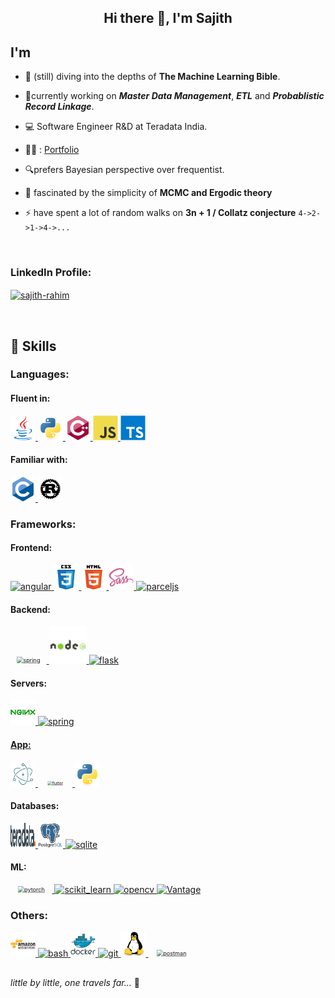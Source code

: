 <h2 align="center">Hi there 👋, I'm Sajith</h2>
<h3 align="center"></h3>


<h2 align="left">I'm </h2>

- 🌱 (still) diving into the depths of **The Machine Learning Bible**.

- 🌱currently working on <b><i>Master Data Management</i></b>, <b><i>ETL</i></b> and <b><i>Probablistic Record Linkage</i></b>.

- 💻 Software Engineer R&D at Teradata India.

- 👨‍💻 :   [Portfolio](sajith-rahim.github.io)

- :mag:prefers Bayesian perspective over frequentist.

- :dizzy: fascinated by the simplicity of **MCMC and Ergodic theory**

- ⚡ have spent a lot of random walks on **3n + 1 / Collatz conjecture** `4->2->1->4->...`

<br>
<h3 align="left">LinkedIn Profile:</h3>
<p align="left">
<a href="https://linkedin.com/in/sajith-rahim" target="blank"><img align="center" src="https://raw.githubusercontent.com/rahuldkjain/github-profile-readme-generator/master/src/images/icons/Social/linked-in-alt.svg" alt="sajith-rahim" height="30" width="40" /></a>
</p>
<br>
<h2>🧠 Skills</h2>
<h3 align="left">Languages:</h3>
<h4 align="left">Fluent in:</h4>
<p align="left"> 
 <a href="https://www.java.com" target="_blank"> <img src="https://raw.githubusercontent.com/devicons/devicon/master/icons/java/java-original.svg" alt="java" width="40" height="40"/> </a> 
 <a href="https://www.python.org" target="_blank"> <img src="https://raw.githubusercontent.com/devicons/devicon/master/icons/python/python-original.svg" alt="python" width="40" height="40"/> </a>
 <a href="https://www.w3schools.com/cpp/" target="_blank"> <img src="https://raw.githubusercontent.com/devicons/devicon/master/icons/cplusplus/cplusplus-original.svg" alt="cplusplus" width="40" height="40"/> </a>
<a href="https://developer.mozilla.org/en-US/docs/Web/JavaScript" target="_blank"> <img src="https://raw.githubusercontent.com/devicons/devicon/master/icons/javascript/javascript-original.svg" alt="javascript" width="40" height="40"/> </a> 
 <a href="https://www.typescriptlang.org/" target="_blank"> <img src="https://raw.githubusercontent.com/devicons/devicon/master/icons/typescript/typescript-original.svg" alt="typescript" width="40" height="40"/> </a> 
</p>

<h4 align="left">Familiar with:</h4>
<p align="left">
  <a href="https://www.cprogramming.com/" target="_blank"> <img src="https://raw.githubusercontent.com/devicons/devicon/master/icons/c/c-original.svg" alt="c" width="40" height="40"/> </a>
  <a href="https://www.rust-lang.org" target="_blank"> <img src="https://raw.githubusercontent.com/devicons/devicon/master/icons/rust/rust-plain.svg" alt="rust" width="40" height="40"/> </a>
</p>

<h3 align="left">Frameworks:</h3>
<h4 align="left">Frontend:</h4>
<p align="left"> <a href="https://angular.io" target="_blank"> <img src="https://angular.io/assets/images/logos/angular/angular.svg" alt="angular" width="40" height="40"/> </a>  <a href="https://www.w3schools.com/css/" target="_blank"> <img src="https://raw.githubusercontent.com/devicons/devicon/master/icons/css3/css3-original-wordmark.svg" alt="css3" width="40" height="40"/> </a> <a href="https://www.w3.org/html/" target="_blank"> <img src="https://raw.githubusercontent.com/devicons/devicon/master/icons/html5/html5-original-wordmark.svg" alt="html5" width="40" height="40"/> </a>   <a href="https://sass-lang.com" target="_blank"> <img src="https://raw.githubusercontent.com/devicons/devicon/master/icons/sass/sass-original.svg" alt="sass" width="40" height="40"/> </a>
<a href="parceljs.org" target="_blank"> <img src="https://parceljs.org/assets/logo.svg" alt="parceljs" width="40" height="40"/> </a> </p>

<h4 align="left">Backend:</h4>
<p align="left">
<a href="https://spring.io/" target="_blank"> <img style="transform:scale(.65);" src="https://www.vectorlogo.zone/logos/springio/springio-icon.svg" alt="spring" width="60" height="60"/> </a>  <a href="https://nodejs.org" target="_blank"> <img src="https://raw.githubusercontent.com/devicons/devicon/master/icons/nodejs/nodejs-original-wordmark.svg" alt="nodejs" width="60" height="60"/> </a> <a href="https://flask.palletsprojects.com/" target="_blank"> <img src="https://www.vectorlogo.zone/logos/pocoo_flask/pocoo_flask-icon.svg" alt="flask" style="background-color:#fff" width="40" height="40"/> </a> </p>

<h4 align="left">Servers:</h4>
<p align="left">
<a href="https://www.nginx.com" target="_blank"> <img src="https://raw.githubusercontent.com/devicons/devicon/master/icons/nginx/nginx-original.svg" alt="nginx" width="40" height="40"/> </a>
<a href="https://spring.io/" target="_blank"> <img src="http://tomcat.apache.org/res/images/asf_logo.svg" alt="spring" width="60" height="40"/>
</p>

<h4 align="left">App:</h4>

<p align="left"> <a href="https://www.electronjs.org" target="_blank"> <img src="https://raw.githubusercontent.com/devicons/devicon/master/icons/electron/electron-original.svg" alt="electron" width="40" height="40"/> </a> <a href="https://flutter.dev" target="_blank"> <img src="https://www.vectorlogo.zone/logos/flutterio/flutterio-icon.svg" style="transform:scale(.45);" alt="flutter" width="60" height="60"/> </a>
 <a href="https://docs.python.org/3/library/tkinter.html" target="_blank"> <img src="https://raw.githubusercontent.com/devicons/devicon/master/icons/python/python-original.svg" alt="tkinter-python" width="40" height="40"/> </a></p>


<h4 align="left">Databases:</h4>
<p align="left">
<a href="https://www.teradata.com" target="_blank"> <img src="https://raw.githubusercontent.com/sajith-rahim/sajith-rahim/main/images/DB/teradata.svg" alt="teradatasql" width="40" height="40"/> </a>
<a href="https://www.postgresql.org" target="_blank"> <img src="https://raw.githubusercontent.com/devicons/devicon/master/icons/postgresql/postgresql-original-wordmark.svg" alt="postgresql" width="40" height="40"/> </a> <a href="https://www.sqlite.org/" target="_blank"> <img src="https://www.vectorlogo.zone/logos/sqlite/sqlite-icon.svg" alt="sqlite" width="40" height="40"/> </a>
</p>

<h4 align="left">ML:</h4>
<p align="left">
<a href="https://pytorch.org/" target="_blank"> <img  style="transform:scale(.65);" src="https://www.vectorlogo.zone/logos/pytorch/pytorch-icon.svg" alt="pytorch" width="60" height="65"/> </a>
 <a href="https://scikit-learn.org/" target="_blank"> <img src="https://upload.wikimedia.org/wikipedia/commons/0/05/Scikit_learn_logo_small.svg" alt="scikit_learn" width="40" height="60"/> </a>
<a href="https://opencv.org/" target="_blank"> <img src="https://www.vectorlogo.zone/logos/opencv/opencv-icon.svg" alt="opencv" width="40" height="60"/> </a> 
<a href="https://www.teradata.com/Vantage" target="_blank"> <img alt="Vantage" src="https://marvel-b1-cdn.bc0a.com/f00000000151999/www.teradata.com/getmedia/10f419f7-4c2d-457e-97b1-349a76d23678/teradata-vantage-console.png" width="120" height="40" > </a> 
</p>



<h3 align="left">Others:</h3>
<p align="left"> <a href="https://aws.amazon.com" target="_blank"> <img src="https://raw.githubusercontent.com/devicons/devicon/master/icons/amazonwebservices/amazonwebservices-original-wordmark.svg" alt="aws" width="40" height="40"/> </a> <a href="https://www.gnu.org/software/bash/" target="_blank"> <img src="https://www.vectorlogo.zone/logos/gnu_bash/gnu_bash-icon.svg" alt="bash" style="background-color:#fff !important"  width="40" height="40"/> </a> <a href="https://www.docker.com/" target="_blank"> <img src="https://raw.githubusercontent.com/devicons/devicon/master/icons/docker/docker-original-wordmark.svg" alt="docker" width="40" height="40"/> </a> <a href="https://git-scm.com/" target="_blank"> <img src="https://www.vectorlogo.zone/logos/git-scm/git-scm-icon.svg" alt="git" width="40" height="40"/> </a> <a href="https://www.linux.org/" target="_blank"> <img src="https://raw.githubusercontent.com/devicons/devicon/master/icons/linux/linux-original.svg" alt="linux" width="40" height="40"/> </a> <a href="https://postman.com" target="_blank"> <img style="transform:scale(.65);" src="https://www.vectorlogo.zone/logos/getpostman/getpostman-icon.svg" alt="postman" width="65" height="65"/> </a> </p>



<div style='page-break-after: always'></div>

<div style='page-break-after: always'></div>
<h2></h2>

*little by little, one travels far...* :footprints:

